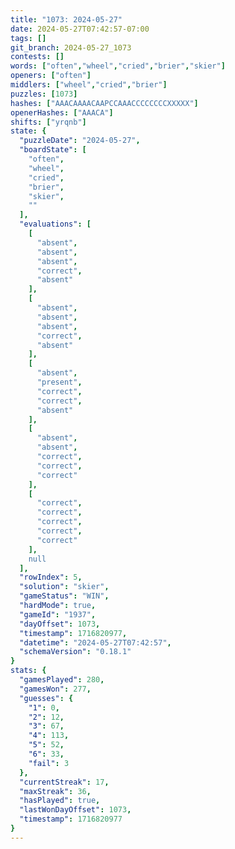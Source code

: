 ```yaml
---
title: "1073: 2024-05-27"
date: 2024-05-27T07:42:57-07:00
tags: []
git_branch: 2024-05-27_1073
contests: []
words: ["often","wheel","cried","brier","skier"]
openers: ["often"]
middlers: ["wheel","cried","brier"]
puzzles: [1073]
hashes: ["AAACAAAACAAPCCAAACCCCCCCCXXXXX"]
openerHashes: ["AAACA"]
shifts: ["yrqnb"]
state: {
  "puzzleDate": "2024-05-27",
  "boardState": [
    "often",
    "wheel",
    "cried",
    "brier",
    "skier",
    ""
  ],
  "evaluations": [
    [
      "absent",
      "absent",
      "absent",
      "correct",
      "absent"
    ],
    [
      "absent",
      "absent",
      "absent",
      "correct",
      "absent"
    ],
    [
      "absent",
      "present",
      "correct",
      "correct",
      "absent"
    ],
    [
      "absent",
      "absent",
      "correct",
      "correct",
      "correct"
    ],
    [
      "correct",
      "correct",
      "correct",
      "correct",
      "correct"
    ],
    null
  ],
  "rowIndex": 5,
  "solution": "skier",
  "gameStatus": "WIN",
  "hardMode": true,
  "gameId": "1937",
  "dayOffset": 1073,
  "timestamp": 1716820977,
  "datetime": "2024-05-27T07:42:57",
  "schemaVersion": "0.18.1"
}
stats: {
  "gamesPlayed": 280,
  "gamesWon": 277,
  "guesses": {
    "1": 0,
    "2": 12,
    "3": 67,
    "4": 113,
    "5": 52,
    "6": 33,
    "fail": 3
  },
  "currentStreak": 17,
  "maxStreak": 36,
  "hasPlayed": true,
  "lastWonDayOffset": 1073,
  "timestamp": 1716820977
}
---
```

<!-- more -->
